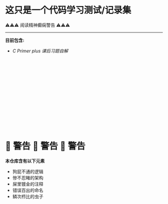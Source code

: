 # 这只是一个代码学习测试/记录集

⚠️⚠️⚠️ 阅读精神癫痫警告 ⚠️⚠️⚠️

---

**目前包含:**

- _C Primer plus 课后习题自解_

<br />

<br />

<br />

<br />

<br />

<br />

<br />

<br />

<br />

<br />

<br />

<br />

<br />

# **🔴 警告 🔴 警告 🔴 警告**

**本仓库含有以下元素**

- 狗屁不通的逻辑
- 惨不忍睹的架构
- 屎里镀金的注释
- 错误百出的命名
- 鳞次栉比的虫子
